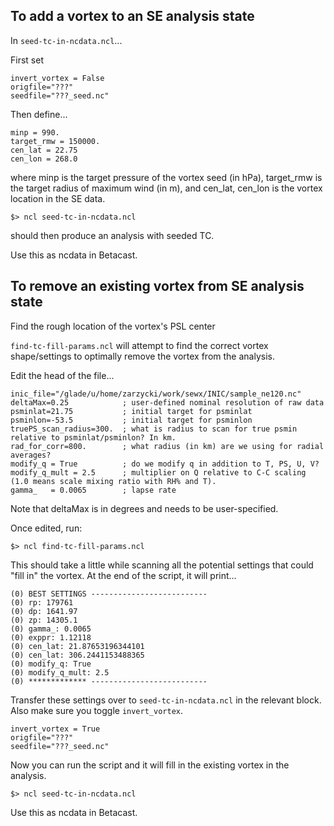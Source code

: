 ## To add a vortex to an SE analysis state

In `seed-tc-in-ncdata.ncl`...

First set

```
invert_vortex = False
origfile="???"
seedfile="???_seed.nc"
```

Then define...

```
minp = 990.
target_rmw = 150000.
cen_lat = 22.75
cen_lon = 268.0
```

where minp is the target pressure of the vortex seed (in hPa), target_rmw is the target radius of maximum wind (in m), and cen_lat, cen_lon is the vortex location in the SE data.

```
$> ncl seed-tc-in-ncdata.ncl
```

should then produce an analysis with seeded TC.

Use this as ncdata in Betacast.

## To remove an existing vortex from SE analysis state

Find the rough location of the vortex's PSL center

`find-tc-fill-params.ncl` will attempt to find the correct vortex shape/settings to optimally remove the vortex from the analysis.

Edit the head of the file...

```
inic_file="/glade/u/home/zarzycki/work/sewx/INIC/sample_ne120.nc"
deltaMax=0.25            ; user-defined nominal resolution of raw data
psminlat=21.75           ; initial target for psminlat
psminlon=-53.5           ; initial target for psminlon
truePS_scan_radius=300.  ; what is radius to scan for true psmin relative to psminlat/psminlon? In km.
rad_for_corr=800.        ; what radius (in km) are we using for radial averages?
modify_q = True          ; do we modify q in addition to T, PS, U, V?
modify_q_mult = 2.5      ; multiplier on Q relative to C-C scaling (1.0 means scale mixing ratio with RH% and T).
gamma_   = 0.0065        ; lapse rate
```

Note that deltaMax is in degrees and needs to be user-specified.

Once edited, run:

```
$> ncl find-tc-fill-params.ncl
```

This should take a little while scanning all the potential settings that could "fill in" the vortex. At the end of the script, it will print...

```
(0)	BEST SETTINGS --------------------------
(0)	rp: 179761
(0)	dp: 1641.97
(0)	zp: 14305.1
(0)	gamma_: 0.0065
(0)	exppr: 1.12118
(0)	cen_lat: 21.87653196344101
(0)	cen_lat: 306.2441153488365
(0)	modify_q: True
(0)	modify_q_mult: 2.5
(0)	************* --------------------------
```

Transfer these settings over to `seed-tc-in-ncdata.ncl` in the relevant block. Also make sure you toggle `invert_vortex`.

```
invert_vortex = True
origfile="???"
seedfile="???_seed.nc"
```

Now you can run the script and it will fill in the existing vortex in the analysis.

```
$> ncl seed-tc-in-ncdata.ncl
```

Use this as ncdata in Betacast.
